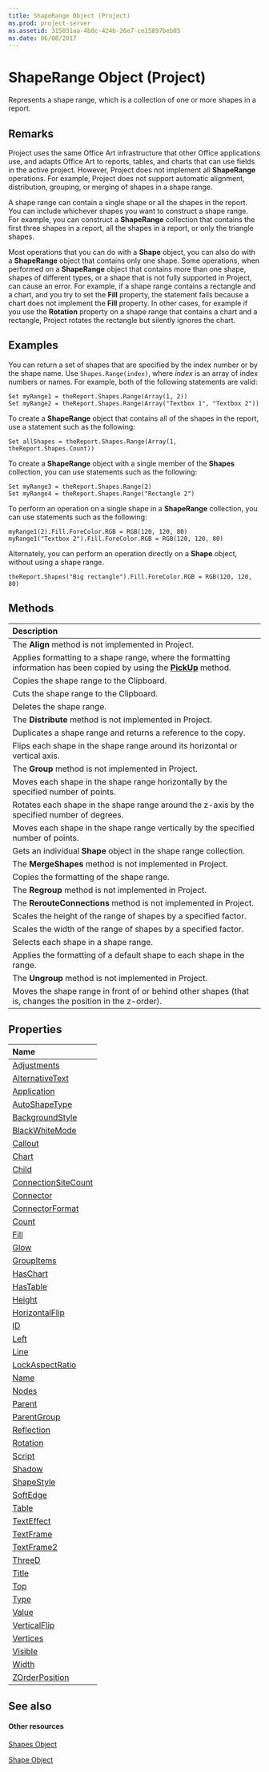 ```yaml
---
title: ShapeRange Object (Project)
ms.prod: project-server
ms.assetid: 315031aa-4b8c-424b-26e7-ce15897beb05
ms.date: 06/08/2017
---
```



# ShapeRange Object (Project)
Represents a shape range, which is a collection of one or more shapes in a report.
 

## Remarks

Project uses the same Office Art infrastructure that other Office applications use, and adapts Office Art to reports, tables, and charts that can use fields in the active project. However, Project does not implement all  **ShapeRange** operations. For example, Project does not support automatic alignment, distribution, grouping, or merging of shapes in a shape range.
 

 
A shape range can contain a single shape or all the shapes in the report. You can include whichever shapes you want to construct a shape range. For example, you can construct a  **ShapeRange** collection that contains the first three shapes in a report, all the shapes in a report, or only the triangle shapes.
 

 
Most operations that you can do with a  **Shape** object, you can also do with a **ShapeRange** object that contains only one shape. Some operations, when performed on a **ShapeRange** object that contains more than one shape, shapes of different types, or a shape that is not fully supported in Project, can cause an error. For example, if a shape range contains a rectangle and a chart, and you try to set the **Fill** property, the statement fails because a chart does not implement the **Fill** property. In other cases, for example if you use the **Rotation** property on a shape range that contains a chart and a rectangle, Project rotates the rectangle but silently ignores the chart.
 

 

## Examples

You can return a set of shapes that are specified by the index number or by the shape name. Use  `Shapes.Range(index)`, where  _index_ is an array of index numbers or names. For example, both of the following statements are valid:
 

 

```
Set myRange1 = theReport.Shapes.Range(Array(1, 2))
Set myRange2 = theReport.Shapes.Range(Array("Textbox 1", "Textbox 2"))
```

To create a  **ShapeRange** object that contains all of the shapes in the report, use a statement such as the following:
 

 



```
Set allShapes = theReport.Shapes.Range(Array(1, theReport.Shapes.Count))
```

To create a  **ShapeRange** object with a single member of the **Shapes** collection, you can use statements such as the following:
 

 



```
Set myRange3 = theReport.Shapes.Range(2)
Set myRange4 = theReport.Shapes.Range("Rectangle 2")
```

To perform an operation on a single shape in a  **ShapeRange** collection, you can use statements such as the following:
 

 



```
myRange1(2).Fill.ForeColor.RGB = RGB(120, 120, 80)
myRange1("Textbox 2").Fill.ForeColor.RGB = RGB(120, 120, 80)
```

Alternately, you can perform an operation directly on a  **Shape** object, without using a shape range.
 

 



```
theReport.Shapes("Big rectangle").Fill.ForeColor.RGB = RGB(120, 120, 80)
```


## Methods



|**Description**|
|:-----|
|The  **Align** method is not implemented in Project.|
|Applies formatting to a shape range, where the formatting information has been copied by using the  **[PickUp](Project.shape.pickup.md)** method.|
|Copies the shape range to the Clipboard.|
|Cuts the shape range to the Clipboard.|
|Deletes the shape range.|
|The  **Distribute** method is not implemented in Project.|
|Duplicates a shape range and returns a reference to the copy.|
|Flips each shape in the shape range around its horizontal or vertical axis.|
|The  **Group** method is not implemented in Project.|
|Moves each shape in the shape range horizontally by the specified number of points.|
|Rotates each shape in the shape range around the z-axis by the specified number of degrees.|
|Moves each shape in the shape range vertically by the specified number of points.|
|Gets an individual  **Shape** object in the shape range collection.|
|The  **MergeShapes** method is not implemented in Project.|
|Copies the formatting of the shape range.|
|The  **Regroup** method is not implemented in Project.|
|The  **RerouteConnections** method is not implemented in Project.|
|Scales the height of the range of shapes by a specified factor.|
|Scales the width of the range of shapes by a specified factor.|
|Selects each shape in a shape range.|
|Applies the formatting of a default shape to each shape in the range.|
|The  **Ungroup** method is not implemented in Project.|
|Moves the shape range in front of or behind other shapes (that is, changes the position in the z-order).|

## Properties



|**Name**|
|:-----|
|[Adjustments](Project.shaperange.adjustments.md)|
|[AlternativeText](Project.shaperange.alternativetext.md)|
|[Application](Project.shaperange.application.md)|
|[AutoShapeType](Project.shaperange.autoshapetype.md)|
|[BackgroundStyle](Project.shaperange.backgroundstyle.md)|
|[BlackWhiteMode](Project.shaperange.blackwhitemode.md)|
|[Callout](Project.shaperange.callout.md)|
|[Chart](Project.shaperange.chart.md)|
|[Child](Project.shaperange.child.md)|
|[ConnectionSiteCount](Project.shaperange.connectionsitecount.md)|
|[Connector](Project.shaperange.connector.md)|
|[ConnectorFormat](Project.shaperange.connectorformat.md)|
|[Count](Project.shaperange.count.md)|
|[Fill](Project.shaperange.fill.md)|
|[Glow](Project.shaperange.glow.md)|
|[GroupItems](Project.shaperange.groupitems.md)|
|[HasChart](Project.shaperange.haschart.md)|
|[HasTable](Project.shaperange.hastable.md)|
|[Height](Project.shaperange.height.md)|
|[HorizontalFlip](Project.shaperange.horizontalflip.md)|
|[ID](Project.shaperange.id.md)|
|[Left](Project.shaperange.left.md)|
|[Line](Project.shaperange.line.md)|
|[LockAspectRatio](Project.shaperange.lockaspectratio.md)|
|[Name](Project.shaperange.name.md)|
|[Nodes](Project.shaperange.nodes.md)|
|[Parent](Project.shaperange.parent.md)|
|[ParentGroup](Project.shaperange.parentgroup.md)|
|[Reflection](Project.shaperange.reflection.md)|
|[Rotation](Project.shaperange.rotation.md)|
|[Script](Project.shaperange.script.md)|
|[Shadow](Project.shaperange.shadow.md)|
|[ShapeStyle](Project.shaperange.shapestyle.md)|
|[SoftEdge](Project.shaperange.softedge.md)|
|[Table](Project.shaperange.table.md)|
|[TextEffect](Project.shaperange.texteffect.md)|
|[TextFrame](Project.shaperange.textframe.md)|
|[TextFrame2](Project.shaperange.textframe2.md)|
|[ThreeD](Project.shaperange.threed.md)|
|[Title](Project.shaperange.title.md)|
|[Top](Project.shaperange.top.md)|
|[Type](Project.shaperange.type.md)|
|[Value](Project.shaperange.value.md)|
|[VerticalFlip](Project.shaperange.verticalflip.md)|
|[Vertices](Project.shaperange.vertices.md)|
|[Visible](Project.shaperange.visible.md)|
|[Width](Project.shaperange.width.md)|
|[ZOrderPosition](Project.shaperange.zorderposition.md)|

## See also


#### Other resources


 
[Shapes Object](Project.shapes.md)
 
[Shape Object](Project.shape.md)
